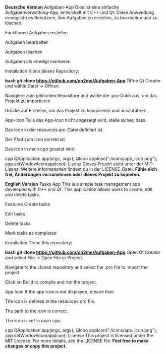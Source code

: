**Deutsche Version**
Aufgaben-App
Dies ist eine einfache Aufgabenverwaltung-App, entwickelt mit C++ und Qt. Diese Anwendung ermöglicht es Benutzern, ihre Aufgaben zu erstellen, zu bearbeiten und zu löschen.

Funktionen
Aufgaben erstellen

Aufgaben bearbeiten

Aufgaben löschen

Aufgaben als erledigt markieren

Installation
Klone dieses Repository:

**bash**
**git clone https://github.com/on2me/Aufgaben-App**
Öffne Qt Creator und wähle Datei -> Öffnen.

Navigiere zum geklonten Repository und wähle die .pro-Datei aus, um das Projekt zu importieren.

Drücke auf Erstellen, um das Projekt zu kompilieren und auszuführen.

App-Icon
Falls das App-Icon nicht angezeigt wird, stelle sicher, dass:

Das Icon in der resources.qrc-Datei definiert ist.

Der Pfad zum Icon korrekt ist.

Das Icon in main.cpp gesetzt wird.

cpp
QApplication app(argc, argv);
QIcon appIcon(":/icons/app_icon.png");
app.setWindowIcon(appIcon);
Lizenz
Dieses Projekt steht unter der MIT-Lizenz. Weitere Informationen findest du in der LICENSE-Datei.
**Fühle dich frei, Änderungen vorzunehmen oder dieses Projekt zu kopieren.**

**English Version**
Tasks App
This is a simple task management app developed with C++ and Qt. This application allows users to create, edit, and delete tasks.

Features
Create tasks

Edit tasks

Delete tasks

Mark tasks as completed

Installation
Clone this repository:

**bash**
**git clone https://github.com/on2me/Aufgaben-App**
Open Qt Creator and select File -> Open File or Project.

Navigate to the cloned repository and select the .pro file to import the project.

Click on Build to compile and run the project.

App Icon
If the app icon is not displayed, ensure that:

The icon is defined in the resources.qrc file.

The path to the icon is correct.

The icon is set in main.cpp.

cpp
QApplication app(argc, argv);
QIcon appIcon(":/icons/app_icon.png");
app.setWindowIcon(appIcon);
License
This project is licensed under the MIT License. For more details, see the LICENSE file.
**Feel free to make changes or copy this project.**
